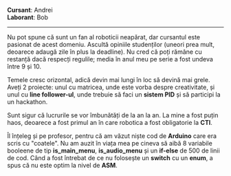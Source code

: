 **Cursant**: Andrei  
**Laborant**: Bob

---

Nu pot spune că sunt un fan al roboticii neapărat, dar cursantul este pasionat de acest domeniu. Ascultă opiniile studenților (uneori prea mult, deoarece adaugă zile în plus la deadline). Nu cred că poți rămâne cu restanță dacă respecți regulile; media în anul meu pe serie a fost undeva între 9 și 10.

Temele cresc orizontal, adică devin mai lungi în loc să devină mai grele. Aveți 2 proiecte: unul cu matricea, unde este vorba despre creativitate, și unul cu **line follower-ul**, unde trebuie să faci un **sistem PID** și să participi la un hackathon.

Sunt sigur că lucrurile se vor îmbunătăți de la an la an. La mine a fost puțin haos, deoarece a fost primul an în care robotica a fost obligatorie la **CTI**.

Îl înțeleg și pe profesor, pentru că am văzut niște cod de **Arduino** care era scris cu "coatele". Nu am auzit în viața mea pe cineva să aibă 8 variabile booleene de tip **is_main_menu**, **is_audio_menu** și un **if-else** de 500 de linii de cod. Când a fost întrebat de ce nu folosește un **switch** cu un **enum**, a spus că nu este optim la nivel de **ASM**.
